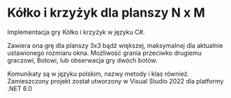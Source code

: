 # Kółko i krzyżyk dla planszy N x M 
Implementacja gry Kółko i krzyżyk w języku C#. 

Zawiera ona grę dla planszy 3x3 bądź większej, maksymalnej dla aktualnie ustawionego rozmiaru okna.
Możliwość grania przeciwko drugiemu graczowi, Botowi, lub obserwacja gry dwóch botów.

Komunikaty są w języku polskim, nazwy metody i klas również.
Zamieszczony projekt został utworzony w Visual Studio 2022 dla platformy .NET 6.0
